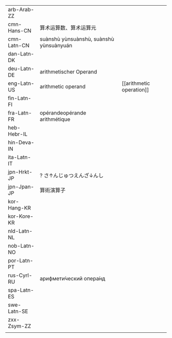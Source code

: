 | | | |
|-|-|-|
| arb-Arab-ZZ |  |  |
| cmn-Hans-CN | 算术运算数、算术运算元 |  |
| cmn-Latn-CN | suànshù yùnsuànshù, suànshù yùnsuànyuán |  |
| dan-Latn-DK |  |  |
| deu-Latn-DE | arithmetischer Operand |  |
| eng-Latn-US | arithmetic operand | [[arithmetic operation]] |
| fin-Latn-FI |  |  |
| fra-Latn-FR | opérandeopérande arithmétique |  |
| heb-Hebr-IL |  |  |
| hin-Deva-IN |  |  |
| ita-Latn-IT |  |  |
| jpn-Hrkt-JP | ? さ↑んじゅつえんざ↓んし |  |
| jpn-Jpan-JP | 算術演算子 |  |
| kor-Hang-KR |  |  |
| kor-Kore-KR |  |  |
| nld-Latn-NL |  |  |
| nob-Latn-NO |  |  |
| por-Latn-PT |  |  |
| rus-Cyrl-RU | арифмети́ческий опера́нд |  |
| spa-Latn-ES |  |  |
| swe-Latn-SE |  |  |
| zxx-Zsym-ZZ |  |  |
|  |  |  |
